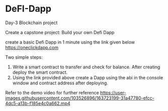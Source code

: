 # DeFI-Dapp

Day-3 Blockchain project

Create a capstone project: Build your own Defi Dapp

create a basic Defi Dapp in 1 minute using the link given below
https://oneclickdapp.com 

Two simple steps:
1. Write a smart contract to transfer and check for balance. After creating deploy the smart contract.
2. Using the link provided above create a Dapp using the abi in the console window and contract address after deploying.

Refer to the demo video for further reference
https://user-images.githubusercontent.com/103526896/163723199-31a47780-efcc-4dc5-a13b-f185e4c0a662.mp4
